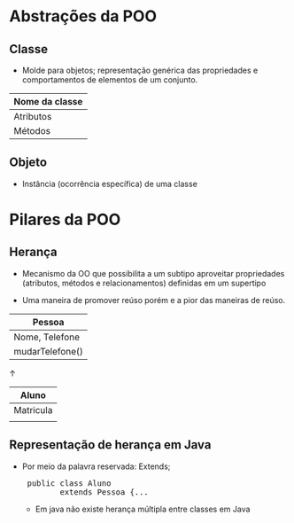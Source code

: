 # Abstrações da POO

## Classe 
- Molde para objetos; representação genérica das propriedades e comportamentos de elementos de um conjunto.

| Nome da classe |
|----------------|
| Atributos      |
| Métodos        |

## Objeto
- Instância (ocorrência específica) de uma classe


# Pilares da POO

## Herança
- Mecanismo da OO que possibilita a um subtipo aproveitar propriedades (atributos, métodos e relacionamentos) definidas em um supertipo 

- Uma maneira de promover reúso porém e a pior das maneiras de reúso.

| Pessoa  |                            
|----------------|
| Nome, Telefone     |         
|  mudarTelefone()  |

↑  

| Aluno  |                            
|----------------|
| Matricula     |         
|                |
        

  ## Representação de herança em Java

  - Por meio da palavra reservada: Extends;

    <pre> public class Aluno 
            extends Pessoa {... </pre>

    - Em java não existe herança múltipla entre classes em Java

    
